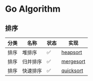 # Go Algorithm

## 排序

| 分类 | 名称     | 状态 | 实现                                     |
| ---- | -------- | ---- | ---------------------------------------- |
| 排序 | 堆排序   | ✅    | [heapsort](sort/heapsort/heapsort.go)    |
| 排序 | 归并排序 | ✅    | [mergesort](sort/mergesort/mergesort.go) |
| 排序 | 快速排序 | ✅    | [quicksort](sort/quicksort/quicksort.go) |

